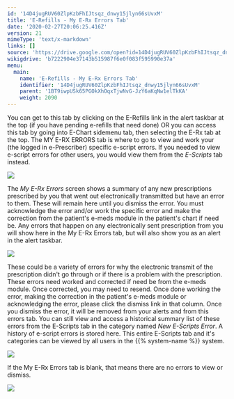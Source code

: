 ```yaml
---
id: '14D4jugRUV60ZlpKzbFhIJtsqz_dnwy15jlyn66sUvxM'
title: 'E-Refills - My E-Rx Errors Tab'
date: '2020-02-27T20:06:25.416Z'
version: 21
mimeType: 'text/x-markdown'
links: []
source: 'https://drive.google.com/open?id=14D4jugRUV60ZlpKzbFhIJtsqz_dnwy15jlyn66sUvxM'
wikigdrive: 'b7222904e37143b515987f6e0f083f595990e37a'
menu:
  main:
    name: 'E-Refills - My E-Rx Errors Tab'
    identifier: '14D4jugRUV60ZlpKzbFhIJtsqz_dnwy15jlyn66sUvxM'
    parent: '1BT9iwpUSk65PGOkXhOqxTjwNvG-JzY6aKqNw1elTkKA'
    weight: 2090
---
```

You can get to this tab by clicking on the E-Refills link in the alert taskbar at the top (if you have pending e-refills that need done) OR you can access this tab by going into E-Chart sidemenu tab, then selecting the E-Rx tab at the top.
The MY E-RX ERRORS tab is where to go to view and work your (the logged in e-Prescriber) specific e-script errors.
If you needed to view e-script errors for other users, you would view them from the *E-Scripts* tab instead.

![](../e-refills-my-e-rx-errors-tab.assets/100000000000037A0000009DF9034BAE6C13324D.png)

The *My E-Rx Errors* screen shows a summary of any new prescriptions prescribed by you that went out electronically transmitted but have an error to them. These will remain here until you dismiss the error. You must acknowledge the error and/or work the specific error and make the correction from the patient's e-meds module in the patient's chart if need be.
Any errors that happen on any electronically sent prescription from you will show here in the My E-Rx Errors tab, but will also show you as an alert in the alert taskbar.

![](../e-refills-my-e-rx-errors-tab.assets/100000000000037A0000009DF9034BAE6C13324D.png)

These could be a variety of errors for why the electronic transmit of the prescription didn't go through or if there is a problem with the prescription. These errors need worked and corrected if need be from the e-meds module. Once corrected, you may need to resend.
Once done working the error, making the correction in the patient's e-meds module or acknowledging the error, please click the dismiss link in that column. Once you dismiss the error, it will be removed from your alerts and from this errors tab.
You can still view and access a historical summary list of these errors from the E-Scripts tab in the category named *New E-Scripts Error*. A history of e-script errors is stored here. This entire E-Scripts tab and it's categories can be viewed by all users in the {{% system-name %}} system.

![](../e-refills-my-e-rx-errors-tab.assets/10000000000003350000010BBDAD830EF7DC4148.png)

If the My E-Rx Errors tab is blank, that means there are no errors to view or dismiss.

![](../e-refills-my-e-rx-errors-tab.assets/100000000000026B000000F849A71C1693A74F70.png)

